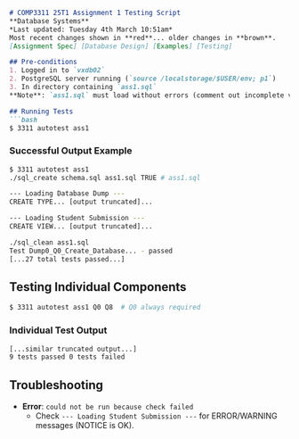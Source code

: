 ```markdown
# COMP3311 25T1 Assignment 1 Testing Script  
**Database Systems**  
*Last updated: Tuesday 4th March 10:51am*  
Most recent changes shown in **red**... older changes in **brown**.  
[Assignment Spec] [Database Design] [Examples] [Testing]  

## Pre-conditions  
1. Logged in to `vxdb02`  
2. PostgreSQL server running (`source /localstorage/$USER/env; p1`)  
3. In directory containing `ass1.sql`  
**Note**: `ass1.sql` must load without errors (comment out incomplete views/functions).  

## Running Tests  
```bash
$ 3311 autotest ass1
```  

### Successful Output Example  
```bash
$ 3311 autotest ass1
./sql_create schema.sql ass1.sql TRUE # ass1.sql

--- Loading Database Dump ---
CREATE TYPE... [output truncated]...

--- Loading Student Submission ---
CREATE VIEW... [output truncated]...

./sql_clean ass1.sql
Test Dump0_Q0_Create_Database... - passed
[...27 total tests passed...]
```  

## Testing Individual Components  
```bash
$ 3311 autotest ass1 Q0 Q8  # Q0 always required
```  

### Individual Test Output  
```bash
[...similar truncated output...]
9 tests passed 0 tests failed
```  

## Troubleshooting  
- **Error**: `could not be run because check failed`  
  - Check `--- Loading Student Submission ---` for ERROR/WARNING messages (NOTICE is OK).  
```
